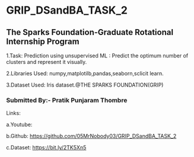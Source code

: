 # GRIP_DSandBA_TASK_2

## The Sparks Foundation-Graduate Rotational Internship Program
1.Task: Prediction using unsupervised ML : Predict the optimum number of clusters and represent it visually.

2.Libraries Used: numpy,matplotilb,pandas,seaborn,sclicit learn.

3.Dataset Used: Iris dataset.@THE SPARKS FOUNDATION(GRIP)

### Submitted By:- Pratik Punjaram Thombre

Links:

a.Youtube:

b.Github: https://github.com/05MrNobody03/GRIP_DSandBA_TASK_2

c.Dataset: https://bit.ly/2TK5Xn5
